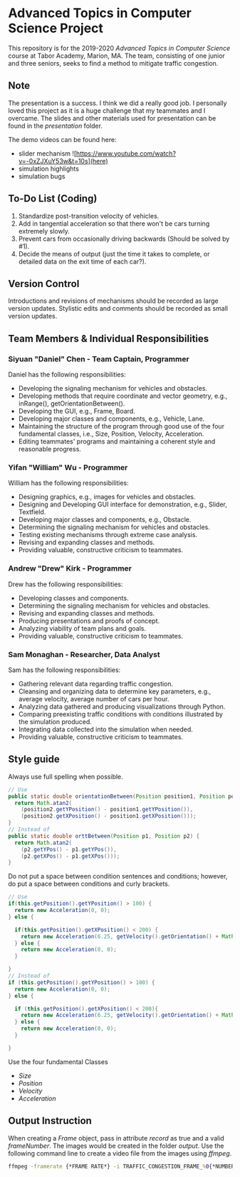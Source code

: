 # Advanced Topics in Computer Science Project

This repository is for the 2019-2020 *Advanced Topics in Computer Science* course at Tabor Academy, Marion, MA. The team, consisting of one junior and three seniors, seeks to find a method to mitigate traffic congestion.

## Note

The presentation is a success. I think we did a really good job. I personally loved this project as it is a huge challenge that my teammates and I overcame. The slides and other materials used for presentation can be found in the *presentation* folder.

The demo videos can be found here:

- slider mechanism ![https://www.youtube.com/watch?v=-0xZJXuY53w&t=10s](here)
- simulation highlights
- simulation bugs

## To-Do List (Coding)

1. Standardize post-transition velocity of vehicles.
2. Add in tangential acceleration so that there won't be cars turning extremely slowly.
3. Prevent cars from occasionally driving backwards (Should be solved by #1).
4. Decide the means of output (just the time it takes to complete, or detailed data on the exit time of each car?).

## Version Control

Introductions and revisions of mechanisms should be recorded as large version updates. Stylistic edits and comments should be recorded as small version updates.

## Team Members & Individual Responsibilities

### Siyuan "Daniel" Chen - Team Captain, Programmer

Daniel has the following responsibilities:

- Developing the signaling mechanism for vehicles and obstacles.
- Developing methods that require coordinate and vector geometry, e.g., inRange(), getOrientationBetween().
- Developing the GUI, e.g., Frame, Board.
- Developing major classes and components, e.g., Vehicle, Lane.
- Maintaining the structure of the program through good use of the four fundamental classes, i.e., Size, Position, Velocity, Acceleration.
- Editing teammates' programs and maintaining a coherent style and reasonable progress.

### Yifan "William" Wu - Programmer

William has the following responsibilities:

- Designing graphics, e.g., images for vehicles and obstacles.
- Designing and Developing GUI interface for demonstration, e.g., Slider, Textfield.
- Developing major classes and components, e.g., Obstacle.
- Determining the signaling mechanism for vehicles and obstacles.
- Testing existing mechanisms through extreme case analysis.
- Revising and expanding classes and methods.
- Providing valuable, constructive criticism to teammates.

### Andrew "Drew" Kirk - Programmer

Drew has the following responsibilities:

- Developing classes and components.
- Determining the signaling mechanism for vehicles and obstacles.
- Revising and expanding classes and methods.
- Producing presentations and proofs of concept.
- Analyzing viability of team plans and goals.
- Providing valuable, constructive criticism to teammates.

### Sam Monaghan - Researcher, Data Analyst

Sam has the following responsibilities:

- Gathering relevant data regarding traffic congestion.
- Cleansing and organizing data to determine key parameters, e.g., average velocity, average number of cars per hour.
- Analyzing data gathered and producing visualizations through Python.
- Comparing preexisting traffic conditions with conditions illustrated by the simulation produced.
- Integrating data collected into the simulation when needed.
- Providing valuable, constructive criticism to teammates.

## Style guide

Always use full spelling when possible.

```java
// Use
public static double orientationBetween(Position position1, Position position2) {
  return Math.atan2(
    (position2.getYPosition() - position1.getYPosition()),
    (position2.getXPosition() - position1.getXPosition()));
}
// Instead of
public static double orttBetween(Position p1, Position p2) {
  return Math.atan2(
    (p2.getYPos() - p1.getYPos()),
    (p2.getXPos() - p1.getXPos()));
}
```

Do not put a space between condition sentences and conditions; however, do put a space between conditions and curly brackets.

```java
// Use
if(this.getPosition().getYPosition() > 100) {
  return new Acceleration(0, 0);
} else {

  if(this.getPosition().getXPosition() < 200) {
    return new Acceleration(6.25, getVelocity().getOrientation() + Math.PI / 2);
  } else {
    return new Acceleration(0, 0);
  }

}
// Instead of
if (this.getPosition().getYPosition() > 100) {
  return new Acceleration(0, 0);
} else {

  if (this.getPosition().getXPosition() < 200){
    return new Acceleration(6.25, getVelocity().getOrientation() + Math.PI / 2);
  } else {
    return new Acceleration(0, 0);
  }

}
```

Use the four fundamental Classes

- *Size*
- *Position*
- *Velocity*
- *Acceleration*

## Output Instruction

When creating a *Frame* object, pass in attribute *record* as true and a valid *frameNumber*. The images would be created in the folder *output*. Use the following command line to create a video file from the images using *ffmpeg*.

```cmd
ffmpeg -framerate {*FRAME RATE*} -i TRAFFIC_CONGESTION_FRAME_%0{*NUMBER OF DIGITS*}d.png {*OUTPUT FILE NAME*}.mp4
```
